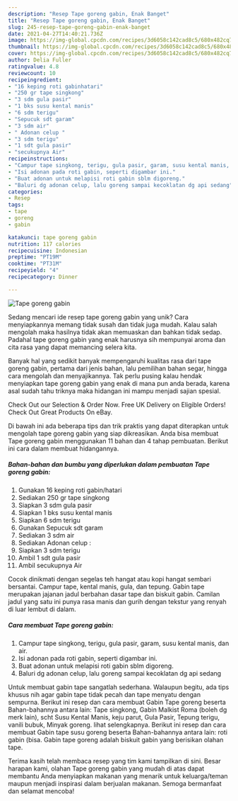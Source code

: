```yaml
---
description: "Resep Tape goreng gabin, Enak Banget"
title: "Resep Tape goreng gabin, Enak Banget"
slug: 245-resep-tape-goreng-gabin-enak-banget
date: 2021-04-27T14:40:21.736Z
image: https://img-global.cpcdn.com/recipes/3d6058c142cad8c5/680x482cq70/tape-goreng-gabin-foto-resep-utama.jpg
thumbnail: https://img-global.cpcdn.com/recipes/3d6058c142cad8c5/680x482cq70/tape-goreng-gabin-foto-resep-utama.jpg
cover: https://img-global.cpcdn.com/recipes/3d6058c142cad8c5/680x482cq70/tape-goreng-gabin-foto-resep-utama.jpg
author: Delia Fuller
ratingvalue: 4.8
reviewcount: 10
recipeingredient:
- "16 keping roti gabinhatari"
- "250 gr tape singkong"
- "3 sdm gula pasir"
- "1 bks susu kental manis"
- "6 sdm terigu"
- "Sepucuk sdt garam"
- "3 sdm air"
- " Adonan celup "
- "3 sdm terigu"
- "1 sdt gula pasir"
- "secukupnya Air"
recipeinstructions:
- "Campur tape singkong, terigu, gula pasir, garam, susu kental manis, dan air."
- "Isi adonan pada roti gabin, seperti digambar ini."
- "Buat adonan untuk melapisi roti gabin sblm digoreng."
- "Baluri dg adonan celup, lalu goreng sampai kecoklatan dg api sedang"
categories:
- Resep
tags:
- tape
- goreng
- gabin

katakunci: tape goreng gabin 
nutrition: 117 calories
recipecuisine: Indonesian
preptime: "PT19M"
cooktime: "PT31M"
recipeyield: "4"
recipecategory: Dinner

---
```



![Tape goreng gabin](https://img-global.cpcdn.com/recipes/3d6058c142cad8c5/680x482cq70/tape-goreng-gabin-foto-resep-utama.jpg)

Sedang mencari ide resep tape goreng gabin yang unik? Cara menyiapkannya memang tidak susah dan tidak juga mudah. Kalau salah mengolah maka hasilnya tidak akan memuaskan dan bahkan tidak sedap. Padahal tape goreng gabin yang enak harusnya sih mempunyai aroma dan cita rasa yang dapat memancing selera kita.

Banyak hal yang sedikit banyak mempengaruhi kualitas rasa dari tape goreng gabin, pertama dari jenis bahan, lalu pemilihan bahan segar, hingga cara mengolah dan menyajikannya. Tak perlu pusing kalau hendak menyiapkan tape goreng gabin yang enak di mana pun anda berada, karena asal sudah tahu triknya maka hidangan ini mampu menjadi sajian spesial.

Check Out our Selection &amp; Order Now. Free UK Delivery on Eligible Orders! Check Out Great Products On eBay.


Di bawah ini ada beberapa tips dan trik praktis yang dapat diterapkan untuk mengolah tape goreng gabin yang siap dikreasikan. Anda bisa membuat Tape goreng gabin menggunakan 11 bahan dan 4 tahap pembuatan. Berikut ini cara dalam membuat hidangannya.

<!--inarticleads1-->

##### Bahan-bahan dan bumbu yang diperlukan dalam pembuatan Tape goreng gabin:

1. Gunakan 16 keping roti gabin/hatari
1. Sediakan 250 gr tape singkong
1. Siapkan 3 sdm gula pasir
1. Siapkan 1 bks susu kental manis
1. Siapkan 6 sdm terigu
1. Gunakan Sepucuk sdt garam
1. Sediakan 3 sdm air
1. Sediakan  Adonan celup :
1. Siapkan 3 sdm terigu
1. Ambil 1 sdt gula pasir
1. Ambil secukupnya Air


Cocok dinikmati dengan segelas teh hangat atau kopi hangat sembari bersantai. Campur tape, kental manis, gula, dan tepung. Gabin tape merupakan jajanan jadul berbahan dasar tape dan biskuit gabin. Camilan jadul yang satu ini punya rasa manis dan gurih dengan tekstur yang renyah di luar lembut di dalam. 

<!--inarticleads2-->

##### Cara membuat Tape goreng gabin:

1. Campur tape singkong, terigu, gula pasir, garam, susu kental manis, dan air.
1. Isi adonan pada roti gabin, seperti digambar ini.
1. Buat adonan untuk melapisi roti gabin sblm digoreng.
1. Baluri dg adonan celup, lalu goreng sampai kecoklatan dg api sedang


Untuk membuat gabin tape sangatlah sederhana. Walaupun begitu, ada tips khusus nih agar gabin tape tidak pecah dan tape menyatu dengan sempurna. Berikut ini resep dan cara membuat Gabin Tape goreng beserta Bahan-bahannya antara lain: Tape singkong, Gabin Malkist Roma (boleh dg merk lain), scht Susu Kental Manis, keju parut, Gula Pasir, Tepung terigu, vanili bubuk, Minyak goreng. lihat selengkapnya. Berikut ini resep dan cara membuat Gabin tape susu goreng beserta Bahan-bahannya antara lain: roti gabin (bisa. Gabin tape goreng adalah biskuit gabin yang berisikan olahan tape. 

Terima kasih telah membaca resep yang tim kami tampilkan di sini. Besar harapan kami, olahan Tape goreng gabin yang mudah di atas dapat membantu Anda menyiapkan makanan yang menarik untuk keluarga/teman maupun menjadi inspirasi dalam berjualan makanan. Semoga bermanfaat dan selamat mencoba!
